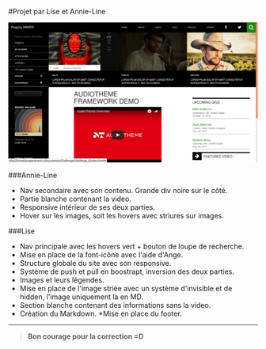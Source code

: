 #Projet par Lise et Annie-Line

![AUDIOTHEME](img/markdown.png)

###Annie-Line

* Nav secondaire avec son contenu. Grande div noire sur le côté.
* Partie blanche contenant la video.
* Responsive intérieur de ses deux parties.
* Hover sur les images, soit les hovers avec striures sur images.

###Lise

* Nav principale avec les hovers vert + bouton de loupe de recherche.
* Mise en place de la font-icône avec l'aide d'Ange.
* Structure globale du site avec son responsive.
* Système de push et pull en boostrapt, inversion des deux parties.
* Images et leurs légendes.
* Mise en place de l'image striée avec un système d'invisible et de hidden, l'image uniquement là en MD.
* Section blanche contenant des informations sans la video.
* Création du Markdown.
*Mise en place du footer.
---

> **Bon courage pour la correction =D**